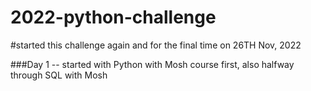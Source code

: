 # 2022-python-challenge
#started this challenge again and for the final time on 26TH Nov, 2022


###Day 1 -- started with Python with Mosh course first, also halfway through SQL with Mosh


